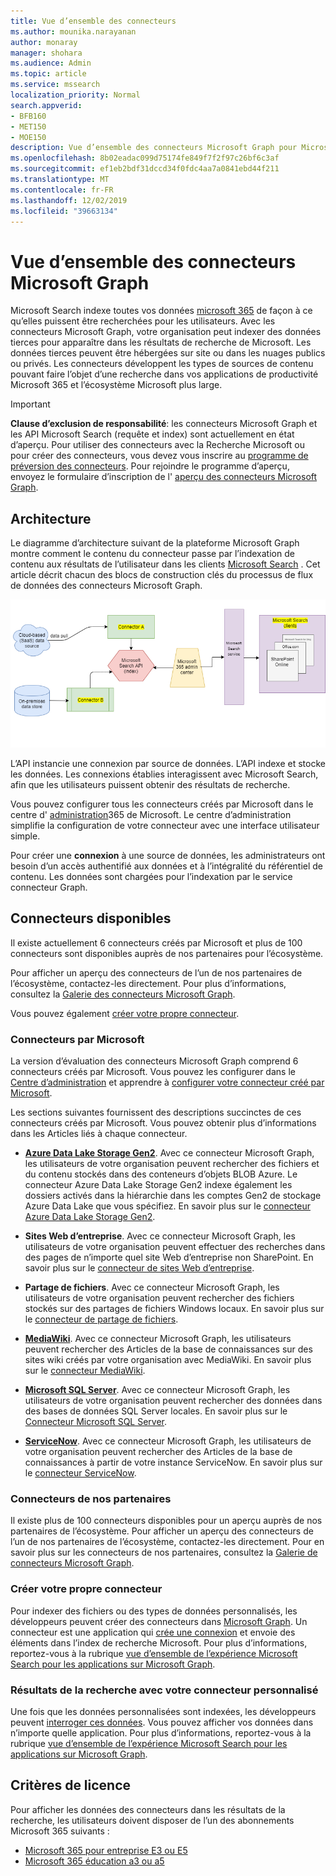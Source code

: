 ```yaml
---
title: Vue d’ensemble des connecteurs
ms.author: mounika.narayanan
author: monaray
manager: shohara
ms.audience: Admin
ms.topic: article
ms.service: mssearch
localization_priority: Normal
search.appverid:
- BFB160
- MET150
- MOE150
description: Vue d’ensemble des connecteurs Microsoft Graph pour Microsoft Search
ms.openlocfilehash: 8b02eadac099d75174fe849f7f2f97c26bf6c3af
ms.sourcegitcommit: ef1eb2bdf31dccd34f0fdc4aa7a0841ebd44f211
ms.translationtype: MT
ms.contentlocale: fr-FR
ms.lasthandoff: 12/02/2019
ms.locfileid: "39663134"
---
```

# <a name="overview-of-microsoft-graph-connectors"></a>Vue d’ensemble des connecteurs Microsoft Graph

Microsoft Search indexe toutes vos données [microsoft 365](https://www.microsoft.com/microsoft-365) de façon à ce qu’elles puissent être recherchées pour les utilisateurs. Avec les connecteurs Microsoft Graph, votre organisation peut indexer des données tierces pour apparaître dans les résultats de recherche de Microsoft. Les données tierces peuvent être hébergées sur site ou dans les nuages publics ou privés. Les connecteurs développent les types de sources de contenu pouvant faire l’objet d’une recherche dans vos applications de productivité Microsoft 365 et l’écosystème Microsoft plus large.

> [!IMPORTANT]
> **Clause d’exclusion de responsabilité**: les connecteurs Microsoft Graph et les API Microsoft Search (requête et index) sont actuellement en état d’aperçu. Pour utiliser des connecteurs avec la Recherche Microsoft ou pour créer des connecteurs, vous devez vous inscrire au [programme de préversion des connecteurs](connectors-preview.md). Pour rejoindre le programme d’aperçu, envoyez le formulaire d’inscription de l' [aperçu des connecteurs Microsoft Graph](https://forms.office.com/Pages/ResponsePage.aspx?id=v4j5cvGGr0GRqy180BHbRxWYgu82J_RFnMMATAS6_chUNVYwNU1CMDNZUDBSSDZKWVo2RDJDRjRLQi4u).

## <a name="architecture"></a>Architecture
Le diagramme d’architecture suivant de la plateforme Microsoft Graph montre comment le contenu du connecteur passe par l’indexation de contenu aux résultats de l’utilisateur dans les clients [Microsoft Search](https://docs.microsoft.com/microsoftsearch/overview-microsoft-search) . Cet article décrit chacun des blocs de construction clés du processus de flux de données des connecteurs Microsoft Graph.

![Diagramme : les données locales et en nuage sont extraites par des connecteurs et indexées par l’API Microsoft Search, puis le service Microsoft Search fournit les résultats aux utilisateurs.](media/highlevel-connectors_FINAL.png)

L’API instancie une connexion par source de données. L’API indexe et stocke les données. Les connexions établies interagissent avec Microsoft Search, afin que les utilisateurs puissent obtenir des résultats de recherche.

Vous pouvez configurer tous les connecteurs créés par Microsoft dans le centre d' [administration](https://admin.microsoft.com)365 de Microsoft. Le centre d’administration simplifie la configuration de votre connecteur avec une interface utilisateur simple.

Pour créer une **connexion** à une source de données, les administrateurs ont besoin d’un accès authentifié aux données et à l’intégralité du référentiel de contenu. Les données sont chargées pour l’indexation par le service connecteur Graph.

## <a name="available-connectors"></a>Connecteurs disponibles
Il existe actuellement 6 connecteurs créés par Microsoft et plus de 100 connecteurs sont disponibles auprès de nos partenaires pour l’écosystème.

Pour afficher un aperçu des connecteurs de l’un de nos partenaires de l’écosystème, contactez-les directement. Pour plus d’informations, consultez la [Galerie des connecteurs Microsoft Graph](connectors-gallery.md).

Vous pouvez également [créer votre propre connecteur](https://docs.microsoft.com/graph/search-concept-overview).

### <a name="connectors-by-microsoft"></a>Connecteurs par Microsoft
La version d’évaluation des connecteurs Microsoft Graph comprend 6 connecteurs créés par Microsoft. Vous pouvez les configurer dans le [Centre d’administration](https://admin.microsoft.com) et apprendre à [configurer votre connecteur créé par Microsoft](configure-connector.md).

Les sections suivantes fournissent des descriptions succinctes de ces connecteurs créés par Microsoft. Vous pouvez obtenir plus d’informations dans les Articles liés à chaque connecteur.

- **[Azure Data Lake Storage Gen2](https://docs.microsoft.com/azure/storage/blobs/data-lake-storage-introduction)**. Avec ce connecteur Microsoft Graph, les utilisateurs de votre organisation peuvent rechercher des fichiers et du contenu stockés dans des conteneurs d’objets BLOB Azure. Le connecteur Azure Data Lake Storage Gen2 indexe également les dossiers activés dans la hiérarchie dans les comptes Gen2 de stockage Azure Data Lake que vous spécifiez.
En savoir plus sur le [connecteur Azure Data Lake Storage Gen2](azure-data-lake-connector.md).

- **Sites Web d’entreprise**. Avec ce connecteur Microsoft Graph, les utilisateurs de votre organisation peuvent effectuer des recherches dans des pages de n’importe quel site Web d’entreprise non SharePoint.
En savoir plus sur le [connecteur de sites Web d’entreprise](enterprise-web-connector.md).

- **Partage de fichiers**. Avec ce connecteur Microsoft Graph, les utilisateurs de votre organisation peuvent rechercher des fichiers stockés sur des partages de fichiers Windows locaux.
En savoir plus sur le [connecteur de partage de fichiers](file-share-connector.md).

- **[MediaWiki](https://www.mediawiki.org/wiki/MediaWiki)**. Avec ce connecteur Microsoft Graph, les utilisateurs peuvent rechercher des Articles de la base de connaissances sur des sites wiki créés par votre organisation avec MediaWiki.
En savoir plus sur le [connecteur MediaWiki](mediawiki-connector.md).

- **[Microsoft SQL Server](https://www.microsoft.com/sql-server/sql-server-2017)**. Avec ce connecteur Microsoft Graph, les utilisateurs de votre organisation peuvent rechercher des données dans des bases de données SQL Server locales.
En savoir plus sur le [Connecteur Microsoft SQL Server](MSSQL-connector.md).

- **[ServiceNow](https://www.servicenow.com)**. Avec ce connecteur Microsoft Graph, les utilisateurs de votre organisation peuvent rechercher des Articles de la base de connaissances à partir de votre instance ServiceNow.
En savoir plus sur le [connecteur ServiceNow](servicenow-connector.md).

### <a name="connectors-from-our-partners"></a>Connecteurs de nos partenaires
Il existe plus de 100 connecteurs disponibles pour un aperçu auprès de nos partenaires de l’écosystème. Pour afficher un aperçu des connecteurs de l’un de nos partenaires de l’écosystème, contactez-les directement.
Pour en savoir plus sur les connecteurs de nos partenaires, consultez la [Galerie de connecteurs Microsoft Graph](connectors-gallery.md).

### <a name="build-your-own-connector"></a>Créer votre propre connecteur
Pour indexer des fichiers ou des types de données personnalisés, les développeurs peuvent créer des connecteurs dans [Microsoft Graph](https://developer.microsoft.com/graph/). Un connecteur est une application qui [crée une connexion](https://docs.microsoft.com/graph/search-index-manage-connections) et envoie des éléments dans l’index de recherche Microsoft. Pour plus d’informations, reportez-vous à la rubrique [vue d’ensemble de l’expérience Microsoft Search pour les applications sur Microsoft Graph](https://docs.microsoft.com/graph/search-concept-overview).

### <a name="search-results-with-your-custom-built-connector"></a>Résultats de la recherche avec votre connecteur personnalisé
Une fois que les données personnalisées sont indexées, les développeurs peuvent [interroger ces données](https://docs.microsoft.com/graph/search-concept-custom-types). Vous pouvez afficher vos données dans n’importe quelle application. Pour plus d’informations, reportez-vous à la rubrique [vue d’ensemble de l’expérience Microsoft Search pour les applications sur Microsoft Graph](https://docs.microsoft.com/graph/search-concept-overview).

## <a name="license-requirements"></a>Critères de licence
Pour afficher les données des connecteurs dans les résultats de la recherche, les utilisateurs doivent disposer de l’un des abonnements Microsoft 365 suivants :
- <a href="https://www.microsoft.com/microsoft-365/compare-all-microsoft-365-plans" target="_blank">Microsoft 365 pour entreprise E3 ou E5</a>
- <a href="https://www.microsoft.com/microsoft-365/academic/compare-office-365-education-plans?activetab=tab:primaryr1" target="_blank">Microsoft 365 éducation a3 ou a5</a>
